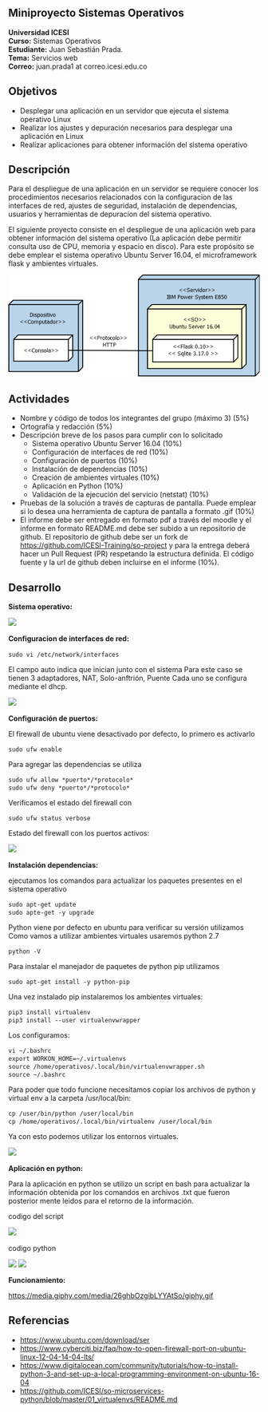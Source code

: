 ## Miniproyecto Sistemas Operativos

**Universidad ICESI**  
**Curso:** Sistemas Operativos  
**Estudiante:** Juan Sebastián Prada.  
**Tema:**  Servicios web  
**Correo:** juan.prada1 at correo.icesi.edu.co

## Objetivos
* Desplegar una aplicación en un servidor que ejecuta el sistema operativo Linux
* Realizar los ajustes y depuración necesarios para desplegar una
aplicación en Linux
* Realizar aplicaciones para obtener información del sistema operativo

## Descripción
Para el despliegue de una aplicación en un servidor se requiere conocer los procedimientos necesarios relacionados con la configuracion de las interfaces de red, ajustes de seguridad, instalación de dependencias, usuarios y herramientas de depuracíon del sistema operativo.

El siguiente proyecto consiste en el despliegue de una aplicación web para obtener información del sistema operativo (La aplicación debe permitir consulta uso de CPU, memoria y espacio en disco). Para este propósito se debe emplear el sistema operativo Ubuntu Server 16.04, el microframework flask y ambientes virtuales.

<p align="center">
  <img src="images/vista-despliegue.png" alt="webservice architecture"/>
</p>

## Actividades
* Nombre y código de todos los integrantes del grupo (máximo 3) (5%)
* Ortografía y redacción (5%)
* Descripción breve de los pasos para cumplir con lo solicitado
  * Sistema operativo Ubuntu Server 16.04 (10%)
  * Configuración de interfaces de red (10%)
  * Configuración de puertos (10%)
  * Instalación de dependencias (10%)
  * Creación de ambientes virtuales (10%)
  * Aplicación en Python (10%)
  * Validación de la ejecución del servicio (netstat) (10%)
* Pruebas de la solución a través de capturas de pantalla. Puede emplear si lo desea una herramienta de captura de pantalla a formato .gif (10%)
* El informe debe ser entregado en formato pdf a través del moodle y el informe en formato README.md debe ser subido a un repositorio de github. El repositorio de github debe ser un fork de https://github.com/ICESI-Training/so-project y para la entrega deberá hacer un Pull Request (PR) respetando la estructura definida. El código fuente y la url de github deben incluirse en el informe (10%).


## Desarrollo

**Sistema operativo:**

![][1]

**Configuracion de interfaces de red:**

``
sudo vi /etc/network/interfaces
``

El campo auto indica que inician junto con el sistema
Para este caso se tienen 3 adaptadores, NAT, Solo-anftrión, Puente
Cada uno se configura mediante el dhcp.

![][2]

**Configuración de puertos:**

El firewall de ubuntu viene desactivado por defecto, lo primero es activarlo

```
sudo ufw enable
```

Para agregar las dependencias se utiliza

```
sudo ufw allow *puerto*/*protocolo*
sudo ufw deny *puerto*/*protocolo*
```

Verificamos el estado del firewall con 

```
sudo ufw status verbose
```

Estado del firewall con los puertos activos:

![][3]

**Instalación dependencias:**

ejecutamos los comandos para actualizar los paquetes presentes en el sistema operativo


```
sudo apt-get update
sudo apte-get -y upgrade
```
Python viene por defecto en ubuntu para verificar su versión utilizamos
Como vamos a utilizar ambientes virtuales usaremos python 2.7

```
python -V
```

Para instalar el manejador de paquetes de python pip utilizamos

```
sudo apt-get install -y python-pip
```

Una vez instalado pip instalaremos los ambientes virtuales:

```
pip3 install virtualenv
pip3 install --user virtualenvwrapper
```

Los configuramos:

```
vi ~/.bashrc
export WORKON_HOME=~/.virtualenvs
source /home/operativos/.local/bin/virtualenvwrapper.sh
source ~/.bashrc
```

Para poder que todo funcione necesitamos copiar los archivos de python
y virtual env a la carpeta /usr/local/bin:

```
cp /user/bin/python /user/local/bin
cp /home/operativos/.local/bin/virtualenv /user/local/bin
```

Ya con esto podemos utilizar los entornos virtuales.

![][4]

**Aplicación en python:**

Para la aplicación en python se utilizo un script en bash para actualizar
la información obtenida por los comandos en archivos .txt que fueron posterior mente
leidos para el retorno de la información.

codigo del script

![][7]

codigo python

![][5]
![][6]

**Funcionamiento:**

https://media.giphy.com/media/26ghbOzgibLYYAtSo/giphy.gif


## Referencias
* https://www.ubuntu.com/download/ser
* https://www.cyberciti.biz/faq/how-to-open-firewall-port-on-ubuntu-linux-12-04-14-04-lts/
* https://www.digitalocean.com/community/tutorials/how-to-install-python-3-and-set-up-a-local-programming-environment-on-ubuntu-16-04
* https://github.com/ICESI/so-microservices-python/blob/master/01_virtualenvs/README.md

[1]: images/Screenshot_1.png
[2]: images/Screenshot_2.png
[3]: images/Screenshot_3.png
[4]: images/Screenshot_4.png
[5]: images/Screenshot_5.png
[6]: images/Screenshot_6.png
[7]: images/Screenshot_7.png

